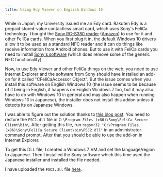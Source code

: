 ```yaml
---
title: Using Edy Viewer on English Windows 10
---
```


While in Japan, my University issued me an Edy card. Rakuten Edy is a prepaid stored-value contactless smart card, which uses Sony's FeliCa technology. I bought the [Sony RC-S380 reader](https://www.sony.co.jp/Products/felica/consumer/products/RC-S380.html) ([Amazon](https://www.amazon.co.jp/ソニー-SONY-非接触ICカードリーダー-PaSoRi-RC-S380/dp/B00948CGAG/)) to use for it and other FeliCa cards. When you first plug it in, the default Windows 10 drivers allow it to be used as a standard NFC reader and it can do things like receive information from Android phones. But to use it with FeliCa cards you need to install [Sony's software](https://www.sony.co.jp/Products/felica/consumer/download/felicaportsoftware.html) (which does remove some of the generic NFC functionality). 

Now, to use Edy Viewer and other FeliCa things on the web, you need to use Internet Explorer and the software from Sony should have installed an add-on for it called "CFeliCaAccessor Object". But the issue comes when you install this software on English Windows 10 (the issue seems to be because of it being in English, it happens on English Windows 7 too, but it may also have to do with Windows 10 in general and may also happen when running Windows 10 in Japanese), the installer does not install this addon unless it detects its on Japanese Windows.

I was able to figure out the solution thanks to [this blog post](https://backofthelid.com/windows10/edy/). You need to restore the `FSC2.dll` file in `C:\Program Files (x86)\Sony\FeliCa Secure Client\bin\`. After getting this file, run `regsvr32 "C:\Program Files (x86)\Sony\FeliCa Secure Client\bin\FSC2.dll"` in an administrator command prompt. After that you should be able to use the add-on in Internet Explorer.

To get this DLL file, I created a Windows 7 VM and set the language/region to Japanese. Then I installed the Sony software which this time used the Japanese installer and installed the file needed. 

I have uploaded the `FSC2.dll` file [here](https://mega.nz/#!9I92ASLL!3_h49BOHVR4aLFoUR5I0oF_xC85Vwhvl-d8srul5VQw).

